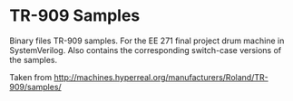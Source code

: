 # TR-909 Samples
Binary files TR-909 samples.  For the EE 271 final project drum machine in SystemVerilog.  Also contains the corresponding switch-case versions of the samples.

Taken from http://machines.hyperreal.org/manufacturers/Roland/TR-909/samples/
